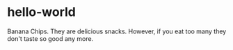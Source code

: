 # hello-world
Banana Chips.
They are delicious snacks. However, if you eat too many they don't taste so good any more.
